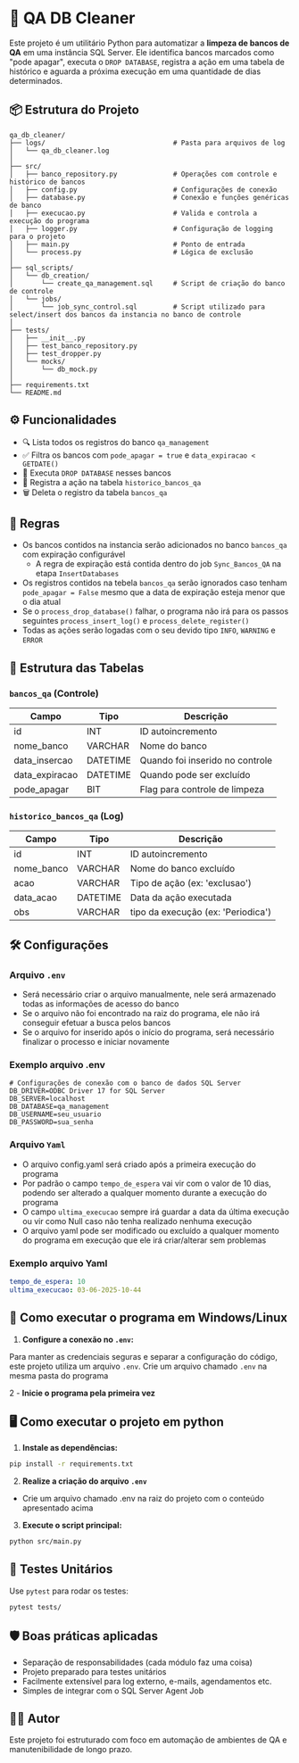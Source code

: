 # 🧹 QA DB Cleaner

Este projeto é um utilitário Python para automatizar a **limpeza de bancos de QA** em uma instância SQL Server. Ele identifica bancos marcados como "pode apagar", executa o `DROP DATABASE`, registra a ação em uma tabela de histórico e aguarda a próxima execução em uma quantidade de dias determinados.

## 📦 Estrutura do Projeto

```
qa_db_cleaner/
├── logs/                                # Pasta para arquivos de log
│   └── qa_db_cleaner.log
│
├── src/
│   ├── banco_repository.py              # Operações com controle e histórico de bancos
│   ├── config.py                        # Configurações de conexão
│   ├── database.py                      # Conexão e funções genéricas de banco
│   ├── execucao.py                      # Valida e controla a execução do programa
│   ├── logger.py                        # Configuração de logging para o projeto
│   ├── main.py                          # Ponto de entrada
│   └── process.py                       # Lógica de exclusão
│
├── sql_scripts/
│   └── db_creation/
│       └── create_qa_management.sql     # Script de criação do banco de controle
│   └── jobs/
│       └── job_sync_control.sql         # Script utilizado para select/insert dos bancos da instancia no banco de controle
│
├── tests/
│   ├── __init__.py
│   ├── test_banco_repository.py
│   ├── test_dropper.py
│   └── mocks/
│       └── db_mock.py
│
├── requirements.txt
└── README.md
```

## ⚙️ Funcionalidades

- 🔍 Lista todos os registros do banco `qa_management`
- ✅ Filtra os bancos com `pode_apagar = true` e `data_expiracao < GETDATE()`
- 🧨 Executa `DROP DATABASE` nesses bancos
- 📝 Registra a ação na tabela `historico_bancos_qa`
- 🗑️ Deleta o registro da tabela `bancos_qa`

## 📜 Regras
- Os bancos contidos na instancia serão adicionados no banco `bancos_qa` com expiração configurável
  - A regra de expiração está contida dentro do job `Sync_Bancos_QA` na etapa `InsertDatabases`
- Os registros contidos na tebela `bancos_qa` serão ignorados caso tenham `pode_apagar = False` mesmo que a data de expiração esteja menor que o dia atual
- Se o `process_drop_database()` falhar, o programa não irá para os passos seguintes `process_insert_log()` e `process_delete_register()`
- Todas as ações serão logadas com o seu devido tipo `INFO`, `WARNING` e `ERROR`

## 🧩 Estrutura das Tabelas

### `bancos_qa` (Controle)

| Campo           | Tipo       | Descrição                       |
|-----------------|------------|---------------------------------|
| id              | INT        | ID autoincremento               |
| nome_banco      | VARCHAR    | Nome do banco                   |
| data_insercao   | DATETIME   | Quando foi inserido no controle |
| data_expiracao  | DATETIME   | Quando pode ser excluído        |
| pode_apagar     | BIT        | Flag para controle de limpeza   |

### `historico_bancos_qa` (Log)

| Campo           | Tipo       | Descrição                             |
|-----------------|------------|---------------------------------------|
| id              | INT        | ID autoincremento                     |
| nome_banco      | VARCHAR    | Nome do banco excluído                |
| acao            | VARCHAR    | Tipo de ação (ex: 'exclusao')         |
| data_acao       | DATETIME   | Data da ação executada                |
| obs             | VARCHAR    | tipo da execução (ex: 'Periodica')    |

## 🛠️ Configurações
### Arquivo `.env`
- Será necessário criar o arquivo manualmente, nele será armazenado todas as informações de acesso do banco
- Se o arquivo não foi encontrado na raiz do programa, ele não irá conseguir efetuar a busca pelos bancos
- Se o arquivo for inserido após o início do programa, será necessário finalizar o processo e iniciar novamente

### Exemplo arquivo .env
```dotenv
# Configurações de conexão com o banco de dados SQL Server
DB_DRIVER=ODBC Driver 17 for SQL Server
DB_SERVER=localhost
DB_DATABASE=qa_management
DB_USERNAME=seu_usuario
DB_PASSWORD=sua_senha
```
### Arquivo `Yaml`
- O arquivo config.yaml será criado após a primeira execução do programa
- Por padrão o campo `tempo_de_espera` vai vir com o valor de 10 dias, podendo ser alterado a qualquer momento durante a execução do programa
- O campo `ultima_execucao` sempre irá guardar a data da última execução ou vir como Null caso não tenha realizado nenhuma execução
- O arquivo yaml pode ser modificado ou excluído a qualquer momento do programa em execução que ele irá criar/alterar sem problemas

### Exemplo arquivo Yaml
```yaml
tempo_de_espera: 10
ultima_execucao: 03-06-2025-10-44
```


## 🚀 Como executar o programa em Windows/Linux
1. **Configure a conexão no `.env`:**

Para manter as credenciais seguras e separar a configuração do código, este projeto utiliza um arquivo `.env`.
Crie um arquivo chamado `.env` na mesma pasta do programa

2 - **Inicie o programa pela primeira vez**

## 🖥️ Como executar o projeto em python

1. **Instale as dependências:**

```bash
pip install -r requirements.txt
```

2. **Realize a criação do arquivo `.env`**
- Crie um arquivo chamado .env na raiz do projeto com o conteúdo apresentado acima

3. **Execute o script principal:**

```bash
python src/main.py
```

## 🧪 Testes Unitários

Use `pytest` para rodar os testes:

```bash
pytest tests/
```

## 🛡️ Boas práticas aplicadas

- Separação de responsabilidades (cada módulo faz uma coisa)
- Projeto preparado para testes unitários
- Facilmente extensível para log externo, e-mails, agendamentos etc.
- Simples de integrar com o SQL Server Agent Job

## 👨‍💻 Autor
Este projeto foi estruturado com foco em automação de ambientes de QA e manutenibilidade de longo prazo.
